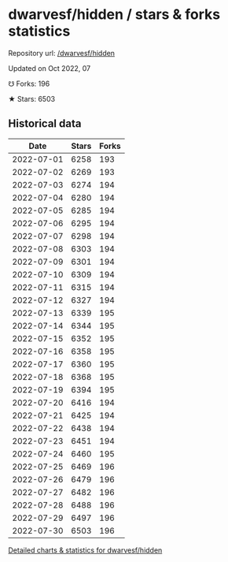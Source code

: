 # dwarvesf/hidden / stars & forks statistics

Repository url: [/dwarvesf/hidden](https://github.com/dwarvesf/hidden)

Updated on Oct 2022, 07

☋ Forks: 196

★ Stars: 6503

## Historical data
| Date | Stars | Forks |
|------|-------|-------|
| 2022-07-01 | 6258 | 193 | 
| 2022-07-02 | 6269 | 193 | 
| 2022-07-03 | 6274 | 194 | 
| 2022-07-04 | 6280 | 194 | 
| 2022-07-05 | 6285 | 194 | 
| 2022-07-06 | 6295 | 194 | 
| 2022-07-07 | 6298 | 194 | 
| 2022-07-08 | 6303 | 194 | 
| 2022-07-09 | 6301 | 194 | 
| 2022-07-10 | 6309 | 194 | 
| 2022-07-11 | 6315 | 194 | 
| 2022-07-12 | 6327 | 194 | 
| 2022-07-13 | 6339 | 195 | 
| 2022-07-14 | 6344 | 195 | 
| 2022-07-15 | 6352 | 195 | 
| 2022-07-16 | 6358 | 195 | 
| 2022-07-17 | 6360 | 195 | 
| 2022-07-18 | 6368 | 195 | 
| 2022-07-19 | 6394 | 195 | 
| 2022-07-20 | 6416 | 194 | 
| 2022-07-21 | 6425 | 194 | 
| 2022-07-22 | 6438 | 194 | 
| 2022-07-23 | 6451 | 194 | 
| 2022-07-24 | 6460 | 195 | 
| 2022-07-25 | 6469 | 196 | 
| 2022-07-26 | 6479 | 196 | 
| 2022-07-27 | 6482 | 196 | 
| 2022-07-28 | 6488 | 196 | 
| 2022-07-29 | 6497 | 196 | 
| 2022-07-30 | 6503 | 196 | 


[Detailed charts & statistics for dwarvesf/hidden](https://reviewgithub.com/rep/dwarvesf/hidden)
